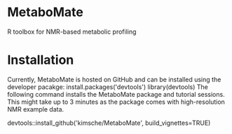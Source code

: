 # MetaboMate
R toolbox for NMR-based metabolic profiling

# Installation 
Currently, MetaboMate is hosted on GitHub and can be installed using the developer pacakge:
install.packages('devtools')
library(devtools)
The following command installs the MetaboMate package and tutorial sessions. This might take up to 3 minutes as the package comes with high-resolution NMR example data.

devtools::install_github('kimsche/MetaboMate', build_vignettes=TRUE)


